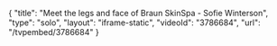 {
    "title": "Meet the legs and face of Braun SkinSpa - Sofie Winterson",
    "type": "solo",
    "layout": "iframe-static",
    "videoId": "3786684",
    "url": "\/tvpembed\/3786684"
}